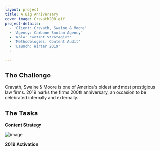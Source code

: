```yaml
---
layout: project
title: A Big Anniversary
cover_image: Cravath200.gif
project-details:
  - 'Client: Cravath, Swaine & Moore'
  - 'Agency: Carbone Smolan Agency'
  - 'Role: Content Strategist'
  - 'Methodologies: Content Audit'
  - 'Launch: Winter 2019'
  -

---
```

## The Challenge
Cravath, Swaine & Moore is one of America's oldest and most prestigious law firms. 2019 marks the firms 200th anniversary, an occasion to be celebrated internally and externally.

## The Tasks
**Content Strategy**  


![image](/assets/images/cravatherapage.gif)

**2019 Activation**
